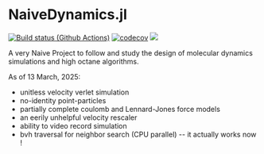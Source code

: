# NaiveDynamics.jl
[![Build status (Github Actions)](https://github.com/gwenbiophys/NaiveDynamics.jl/workflows/CI/badge.svg)](https://github.com/gwenbiophys/NaiveDynamics.jl/actions)
[![codecov](https://codecov.io/github/gwenbiophys/NaiveDynamics.jl/graph/badge.svg?token=MMODZ51EE5)](https://codecov.io/github/gwenbiophys/NaiveDynamics.jl)
[![](https://img.shields.io/badge/docs-dev-blue.svg)](https://gwenbiophys.github.io/NaiveDynamics.jl/dev)


A very Naive Project to follow and study the design of molecular dynamics simulations and high octane algorithms.

As of 13 March, 2025:
* unitless velocity verlet simulation 
* no-identity point-particles
* partially complete coulomb and Lennard-Jones force models
* an eerily unhelpful velocity rescaler
* ability to video record simulation
* bvh traversal for neighbor search (CPU parallel) -- it actually works now !

